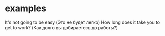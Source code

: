 # examples

It's not going to be easy (Это не будет легко)
How long does it take you to get to work? (Как долго вы добираетесь до работы?)

